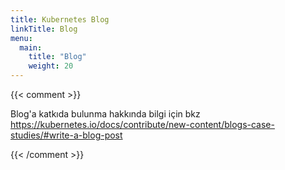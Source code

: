 ```yaml
---
title: Kubernetes Blog
linkTitle: Blog
menu:
  main:
    title: "Blog"
    weight: 20
---
```

{{< comment >}}

Blog'a katkıda bulunma hakkında bilgi için bkz
https://kubernetes.io/docs/contribute/new-content/blogs-case-studies/#write-a-blog-post

{{< /comment >}}
